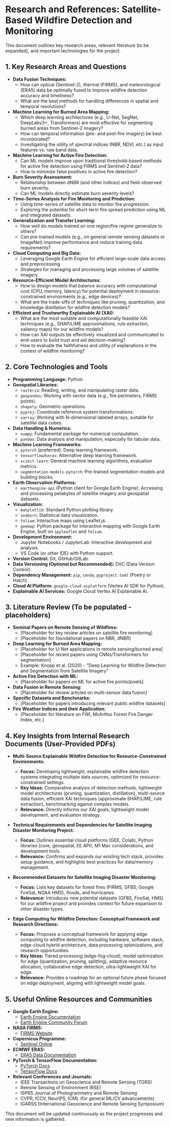 # Research and References: Satellite-Based Wildfire Detection and Monitoring

This document outlines key research areas, relevant literature (to be expanded), and important technologies for the project.

## 1. Key Research Areas and Questions

*   **Data Fusion Techniques:**
    *   How can optical (Sentinel-2), thermal (FIRMS), and meteorological (ERA5) data be optimally fused to improve wildfire detection accuracy and timeliness?
    *   What are the best methods for handling differences in spatial and temporal resolutions?
*   **Machine Learning for Burned Area Mapping:**
    *   Which deep learning architectures (e.g., U-Net, SegNet, DeepLabv3+, Transformers) are most effective for segmenting burned areas from Sentinel-2 imagery?
    *   How can temporal information (pre- and post-fire imagery) be best incorporated?
    *   Investigating the utility of spectral indices (NBR, NDVI, etc.) as input features vs. raw band data.
*   **Machine Learning for Active Fire Detection:**
    *   Can ML models improve upon traditional threshold-based methods for active fire detection using FIRMS and Sentinel-2 data?
    *   How to minimize false positives in active fire detection?
*   **Burn Severity Assessment:**
    *   Relationship between dNBR (and other indices) and field-observed burn severity.
    *   Can ML models directly estimate burn severity levels?
*   **Time-Series Analysis for Fire Monitoring and Prediction:**
    *   Using time-series of satellite data to monitor fire progression.
    *   Exploring the potential for short-term fire spread prediction using ML and integrated datasets.
*   **Generalization and Transfer Learning:**
    *   How well do models trained on one region/fire regime generalize to others?
    *   Can pre-trained models (e.g., on general remote sensing datasets or ImageNet) improve performance and reduce training data requirements?
*   **Cloud Computing and Big Data:**
    *   Leveraging Google Earth Engine for efficient large-scale data access and preprocessing.
    *   Strategies for managing and processing large volumes of satellite imagery.
*   **Resource-Efficient Model Architectures:**
    *   How to design models that balance accuracy with computational cost (CPU, memory, latency) for potential deployment in resource-constrained environments (e.g., edge devices)?
    *   What are the trade-offs of techniques like pruning, quantization, and knowledge distillation for wildfire detection models?
*   **Efficient and Trustworthy Explainable AI (XAI):**
    *   What are the most suitable and computationally feasible XAI techniques (e.g., SHAP/LIME approximations, rule extraction, saliency maps) for our wildfire models?
    *   How can XAI outputs be effectively visualized and communicated to end-users to build trust and aid decision-making?
    *   How to evaluate the faithfulness and utility of explanations in the context of wildfire monitoring?

## 2. Core Technologies and Tools

*   **Programming Language:** Python
*   **Geospatial Libraries:**
    *   `rasterio`: Reading, writing, and manipulating raster data.
    *   `geopandas`: Working with vector data (e.g., fire perimeters, FIRMS points).
    *   `shapely`: Geometric operations.
    *   `pyproj`: Coordinate reference system transformations.
    *   `xarray`: Working with N-dimensional labeled arrays, suitable for satellite data cubes.
*   **Data Handling & Numerics:**
    *   `numpy`: Fundamental package for numerical computation.
    *   `pandas`: Data analysis and manipulation, especially for tabular data.
*   **Machine Learning Frameworks:**
    *   `pytorch` (preferred): Deep learning framework.
    *   `tensorflow`/`keras`: Alternative deep learning framework.
    *   `scikit-learn`: General machine learning algorithms, evaluation metrics.
    *   `segmentation-models-pytorch`: Pre-trained segmentation models and building blocks.
*   **Earth Observation Platforms:**
    *   `earthengine-api` (Python client for Google Earth Engine): Accessing and processing petabytes of satellite imagery and geospatial datasets.
*   **Visualization:**
    *   `matplotlib`: Standard Python plotting library.
    *   `seaborn`: Statistical data visualization.
    *   `folium`: Interactive maps using Leaflet.js.
    *   `geemap`: Python package for interactive mapping with Google Earth Engine, built on `ipyleaflet` and `folium`.
*   **Development Environment:**
    *   Jupyter Notebooks / JupyterLab: Interactive development and analysis.
    *   VS Code (or other IDE) with Python support.
*   **Version Control:** Git, GitHub/GitLab.
*   **Data Versioning (Optional but Recommended):** DVC (Data Version Control).
*   **Dependency Management:** `pip`, `conda`, `pyproject.toml` (Poetry or Hatch).
*   **Cloud AI Platform:** `google-cloud-aiplatform` (Vertex AI SDK for Python).
*   **Explainable AI Services:** Google Cloud Vertex AI Explainable AI.

## 3. Literature Review (To be populated - placeholders)

*   **Seminal Papers on Remote Sensing of Wildfires:**
    *   [Placeholder for key review articles on satellite fire monitoring]
    *   [Placeholder for foundational papers on NBR, dNBR]
*   **Deep Learning for Burned Area Mapping:**
    *   [Placeholder for U-Net applications in remote sensing/burned area]
    *   [Placeholder for recent papers using CNNs/Transformers for segmentation]
    *   Example: Knopp et al. (2020) - "Deep Learning for Wildfire Detection and Segmentation from Satellite Imagery"
*   **Active Fire Detection with ML:**
    *   [Placeholder for papers on ML for active fire points/pixels]
*   **Data Fusion in Remote Sensing:**
    *   [Placeholder for review articles on multi-sensor data fusion]
*   **Specific Datasets and Benchmarks:**
    *   [Placeholder for papers introducing relevant public wildfire datasets]
*   **Fire Weather Indices and their Application:**
    *   [Placeholder for literature on FWI, McArthur Forest Fire Danger Index, etc.]

## 4. Key Insights from Internal Research Documents (User-Provided PDFs)

*   **Multi-Source Explainable Wildfire Detection for Resource-Constrained Environments:**
    *   **Focus:** Developing lightweight, explainable wildfire detection systems integrating multiple data sources, optimized for resource-constrained settings.
    *   **Key Ideas:** Comparative analysis of detection methods, lightweight model architectures (pruning, quantization, distillation), multi-source data fusion, efficient XAI techniques (approximate SHAP/LIME, rule extraction), benchmarking against complex models.
    *   **Relevance:** Directly informs our XAI goals, lightweight model development, and evaluation strategy.

*   **Technical Requirements and Dependencies for Satellite Imaging Disaster Monitoring Project:**
    *   **Focus:** Outlines essential cloud platforms (GEE, Colab), Python libraries (core, geospatial, EE API), M1 Mac considerations, and development tools.
    *   **Relevance:** Confirms and expands our existing tech stack, provides setup guidance, and highlights best practices for data/memory management.

*   **Recommended Datasets for Satellite Imaging Disaster Monitoring:**
    *   **Focus:** Lists key datasets for forest fires (FIRMS, GFBS, Google FireSat, NOAA HMS), floods, and hurricanes.
    *   **Relevance:** Introduces new potential datasets (GFBS, FireSat, HMS) for our wildfire project and provides context for future expansion to other disaster types.

*   **Edge Computing for Wildfire Detection: Conceptual Framework and Research Directions:**
    *   **Focus:** Proposes a conceptual framework for applying edge computing to wildfire detection, including hardware, software stack, edge-cloud hybrid architecture, data processing optimizations, and research opportunities.
    *   **Key Ideas:** Tiered processing (edge-fog-cloud), model optimization for edge (quantization, pruning, splitting), adaptive resource allocation, collaborative edge detection, ultra-lightweight XAI for edge.
    *   **Relevance:** Provides a roadmap for an optional future phase focused on edge deployment, aligning with lightweight model goals.

## 5. Useful Online Resources and Communities

*   **Google Earth Engine:**
    *   [Earth Engine Documentation](https://developers.google.com/earth-engine)
    *   [Earth Engine Community Forum](https://groups.google.com/g/google-earth-engine-developers)
*   **NASA FIRMS:**
    *   [FIRMS Website](https://firms.modaps.eosdis.nasa.gov/)
*   **Copernicus Programme:**
    *   [Sentinel Online](https://sentinels.copernicus.eu/)
*   **ECMWF ERA5:**
    *   [ERA5 Data Documentation](https://www.ecmwf.int/en/forecasts/datasets/reanalysis-datasets/era5)
*   **PyTorch & TensorFlow Documentation:**
    *   [PyTorch Docs](https://pytorch.org/docs/stable/index.html)
    *   [TensorFlow Docs](https://www.tensorflow.org/api_docs)
*   **Relevant Conferences and Journals:**
    *   IEEE Transactions on Geoscience and Remote Sensing (TGRS)
    *   Remote Sensing of Environment (RSE)
    *   ISPRS Journal of Photogrammetry and Remote Sensing
    *   CVPR, ICCV, NeurIPS, ICML (for general ML/CV advancements)
    *   IGARSS (International Geoscience and Remote Sensing Symposium)

This document will be updated continuously as the project progresses and new information is gathered.